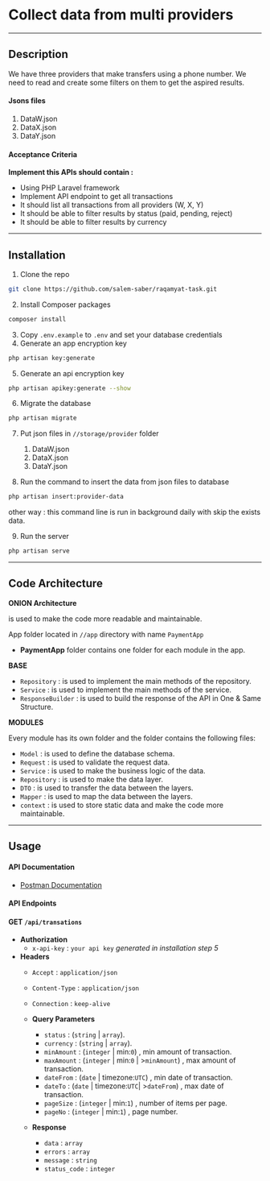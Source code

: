 # Collect data from multi providers
___
## Description
We have three providers that make transfers using a phone number. We need to read and create some filters on them to get the aspired results.

#### Jsons files
1. DataW.json
2. DataX.json
3. DataY.json



#### Acceptance Criteria
**Implement this APIs should contain :**
* Using PHP Laravel framework
* Implement API endpoint to get all transactions
* It should list all transactions from all providers (W, X, Y)
* It should be able to filter results by status (paid, pending, reject)
* It should be able to filter results by currency

---
## Installation

1. Clone the repo
```sh
git clone https://github.com/salem-saber/raqamyat-task.git
```
2. Install Composer packages
```sh
composer install
```
3. Copy `.env.example` to `.env` and set your database credentials
4. Generate an app encryption key
```sh
php artisan key:generate
```
5. Generate an api encryption key
```sh
php artisan apikey:generate --show
```
6. Migrate the database
```sh
php artisan migrate
```
7. Put json files in `//storage/provider` folder
   1. DataW.json
   2. DataX.json
   3. DataY.json


8. Run the command to insert the data from json files to database
```sh
php artisan insert:provider-data
```
other way : this command line is run in background daily with skip the exists data.

9. Run the server
```sh
php artisan serve
```
___

## Code Architecture 
**ONION Architecture**

is used to make the code more readable and maintainable. 

App folder located in `//app` directory with name `PaymentApp`
* **PaymentApp** folder contains one folder for each module in the app.

**BASE**
* `Repository` : is used to implement the main methods of the repository.
* `Service` : is used to implement the main methods of the service.
* `ResponseBuilder` : is used to build the response of the API in One & Same Structure.

**MODULES**

Every module has its own folder and the folder contains the following files:
* `Model` : is used to define the database schema.
* `Request` : is used to validate the request data.
* `Service` : is used to make the business logic of the data.
* `Repository` : is used to make the data layer.
* `DTO` : is used to transfer the data between the layers.
* `Mapper` : is used to map the data between the layers.
* `context` : is used to store static data and make the code more maintainable.

___
## Usage

#### API Documentation
* [Postman Documentation](https://documenter.getpostman.com/view/4199586/2s8YsqUEWL)

#### API Endpoints

#### GET `/api/transations`
* **Authorization**
   * `x-api-key` : `your api key` _generated in installation step 5_
* **Headers**
   * `Accept` : `application/json`
   * `Content-Type` : `application/json`
   * `Connection` : `keep-alive`


   * **Query Parameters**
       * `status` : (`string` | `array`).
       * `currency` : (`string` | `array`).
       * `minAmount` : (`integer` | min:`0`) , min amount of transaction.
       * `maxAmount` : (`integer` | min:`0` | >`minAmount`) , max amount of transaction.
       * `dateFrom` : (`date` | timezone:`UTC`) , min date of transaction.
       * `dateTo` : (`date` | timezone:`UTC`| >`dateFrom`) , max date of transaction.
       * `pageSize` : (`integer` | min:`1`) , number of items per page.
       * `pageNo` : (`integer` | min:`1`) , page number.
   * **Response**
      * `data` : `array`
      * `errors` : `array`
      * `message` : `string`
      * `status_code` : `integer`
      

